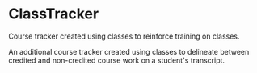 # ClassTracker
Course tracker created using classes to reinforce training on classes.

An additional course tracker created using classes to delineate between credited and non-credited course work on a student's transcript.
